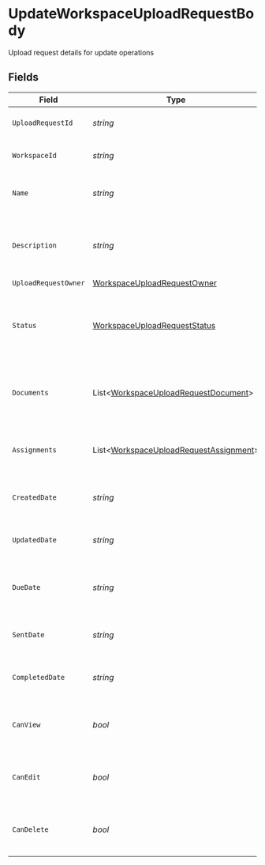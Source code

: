 # UpdateWorkspaceUploadRequestBody

Upload request details for update operations


## Fields

| Field                                                                                                 | Type                                                                                                  | Required                                                                                              | Description                                                                                           |
| ----------------------------------------------------------------------------------------------------- | ----------------------------------------------------------------------------------------------------- | ----------------------------------------------------------------------------------------------------- | ----------------------------------------------------------------------------------------------------- |
| `UploadRequestId`                                                                                     | *string*                                                                                              | :heavy_minus_sign:                                                                                    | The ID of the upload request                                                                          |
| `WorkspaceId`                                                                                         | *string*                                                                                              | :heavy_minus_sign:                                                                                    | The ID of the workspace                                                                               |
| `Name`                                                                                                | *string*                                                                                              | :heavy_check_mark:                                                                                    | The name of the upload request (editable)                                                             |
| `Description`                                                                                         | *string*                                                                                              | :heavy_check_mark:                                                                                    | The description of the upload request (editable)                                                      |
| `UploadRequestOwner`                                                                                  | [WorkspaceUploadRequestOwner](../../Models/Components/WorkspaceUploadRequestOwner.md)                 | :heavy_minus_sign:                                                                                    | N/A                                                                                                   |
| `Status`                                                                                              | [WorkspaceUploadRequestStatus](../../Models/Components/WorkspaceUploadRequestStatus.md)               | :heavy_check_mark:                                                                                    | Enum representing the status of a workspace upload request                                            |
| `Documents`                                                                                           | List<[WorkspaceUploadRequestDocument](../../Models/Components/WorkspaceUploadRequestDocument.md)>     | :heavy_minus_sign:                                                                                    | List of documents associated with the upload request                                                  |
| `Assignments`                                                                                         | List<[WorkspaceUploadRequestAssignment](../../Models/Components/WorkspaceUploadRequestAssignment.md)> | :heavy_minus_sign:                                                                                    | List of user assignments for the upload request                                                       |
| `CreatedDate`                                                                                         | *string*                                                                                              | :heavy_minus_sign:                                                                                    | The date the upload request was created                                                               |
| `UpdatedDate`                                                                                         | *string*                                                                                              | :heavy_minus_sign:                                                                                    | The date the upload request was last updated                                                          |
| `DueDate`                                                                                             | *string*                                                                                              | :heavy_check_mark:                                                                                    | The due date for the upload request (editable)                                                        |
| `SentDate`                                                                                            | *string*                                                                                              | :heavy_minus_sign:                                                                                    | The date the upload request was sent                                                                  |
| `CompletedDate`                                                                                       | *string*                                                                                              | :heavy_minus_sign:                                                                                    | The date the upload request was completed                                                             |
| `CanView`                                                                                             | *bool*                                                                                                | :heavy_minus_sign:                                                                                    | Whether the current user can view the upload request                                                  |
| `CanEdit`                                                                                             | *bool*                                                                                                | :heavy_minus_sign:                                                                                    | Whether the current user can edit the upload request                                                  |
| `CanDelete`                                                                                           | *bool*                                                                                                | :heavy_minus_sign:                                                                                    | Whether the current user can delete the upload request                                                |